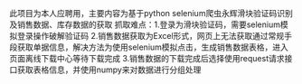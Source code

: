 此项目为本人应聘用，主要内容为基于python selenium爬虫永辉滑块验证码识别及销售数据、库存数据的获取
抓取难点：1.登录为滑块验证码，需要selenium模拟登录操作破解验证码 
2.销售数据获取为Excel形式，网页上无法获取通过常规手段获取单据信息，解决方法为使用selenium模拟点击，生成销售数据表格，进入页面离线下载中心等待下载完成
3.销售数据的下载完成后选择使用request请求接口获取表格信息，并使用numpy来对数据进行分组处理
